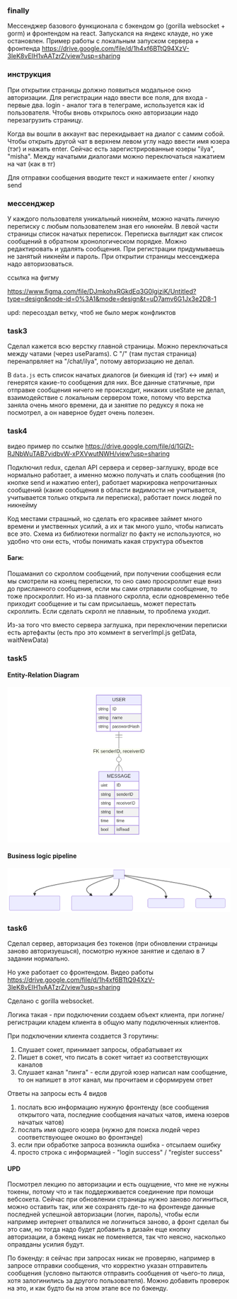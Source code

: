 ### finally
Мессенджер базового функционала с бэкендом go (gorilla websocket + gorm) и фронтендом на react.
Запускался на яндекс клауде, но уже остановлен.
Пример работы с локальным запуском сервера + фронтенда https://drive.google.com/file/d/1h4xf6BTtQ94XzV-3leK8vEIH1vAATzrZ/view?usp=sharing

### инструкция
При открытии страницы должно появиться модальное окно авторизации. Для регистрации надо ввести все поля, для входа - первые два. 
login - аналог тэга в телеграме, используется как id пользователя.
Чтобы вновь открылось окно авторизации надо перезагрузить страницу.

Когда вы вошли в аккаунт вас перекидывает на диалог с самим собой. Чтобы открыть другой чат в верхнем левом углу надо ввести имя юзера (тэг) и нажать enter. 
Сейчас есть зарегистрированные юзеры "ilya", "misha". Между начатыми диалогами можно переключаться нажатием на чат (как в тг)

Для отправки сообщения вводите текст и нажимаете enter / кнопку send

### мессенджер

У каждого пользователя уникальный никнейм, можно начать личную переписку с любым пользователем зная его никнейм. В левой части страницы список начатых переписок. Переписка выглядит как список сообщений в обратном хронологическом порядке. Можно редактировать и удалять сообщения. При регистрации придумываешь не занятый никнейм и пароль. При открытии страницы мессенджера надо авторизоваться. 


ссылка на фигму

https://www.figma.com/file/DJmkohxRGkdEq3G0lgiziK/Untitled?type=design&node-id=0%3A1&mode=design&t=uD7amv6G1Jx3e2D8-1

upd: пересоздал ветку, чтоб не было мерж конфликтов

### task3

Сделал кажется всю верстку главной страницы.
Можно переключаться между чатами (через useParams).
С "/" (там пустая страница) перенапрвляет на "/chat/ilya", потому авторизацию не делал.

В `data.js` есть список начатых диалогов (и биекция id (тэг) <-> имя) и генерятся какие-то сообщения для них.
Все данные статичные, при отправке сообщения ничего не происходит, никаких useState не делал, 
взаимодействие с локальным сервером тоже, 
потому что верстка заняла очень много времени,
да и занятие по редуксу я пока не посмотрел, а он наверное будет очень полезен.

### task4
видео пример по ссылке https://drive.google.com/file/d/1GlZt-RJNbWuTAB7vidbvW-xPXVwutNWH/view?usp=sharing

Подключил redux, сделал API сервера и сервер-заглушку, вроде все нормально работает, 
а именно можно получать и слать сообщения (по кнопке send и нажатию enter), работает маркировка непрочитанных сообщений 
(какие сообщения в области видимости не учитывается, учитывается только открыта ли переписка), работает поиск людей по никнейму

Код местами страшный, но сделать его красивее займет много времени и умственных усилий, а их и так много ушло, чтобы написать все это.
Схема из библиотеки normalizr по факту не используются, но удобно что они есть, чтобы понимать какая структура объектов 

#### Баги:
Пошаманил со скроллом сообщений, при получении сообщения если мы смотрели на конец переписки, 
то оно само проскроллит еще вниз до присланного сообщения, если мы сами отрпавили сообщение, то тоже проскроллит.
Но из-за плавного скролла, если одновременно тебе приходит сообщение и ты сам присылаешь, может перестать скроллить. 
Если сделать скролл не плавным, то проблема уходит.

Из-за того что вместо сервера заглушка, при переключении переписки есть артефакты 
(есть про это коммент в serverImpl.js getData, waitNewData)

### task5

#### Entity-Relation Diagram
![Entity-Relation Diagram](docs/ER_diagram.png)
#### Business logic pipeline
![Concept](docs/flow_chart.svg)


### task6
Сделал сервер, авторизация без токенов (при обновлении страницы заново авторизуешься),
посмотрю нужное занятие и сделаю в 7 задании нормально.

Но уже работает со фронтендом.
Видео работы https://drive.google.com/file/d/1h4xf6BTtQ94XzV-3leK8vEIH1vAATzrZ/view?usp=sharing

Сделано с gorilla websocket.

Логика такая - при подключении создаем объект клиента, при логине/регистрации кладем клиента в общую мапу подключенных клиентов.

При подключении клиента создается 3 горутины:
1) Слушает сокет, принимает запросы, обрабатывает их
2) Пишет в сокет, что писать в сокет читает из соответствующих каналов
3) Слушает канал "пинга" - если другой юзер написал нам сообщение, то он напишет в этот канал, мы прочитаем и сформируем ответ

Ответы на запросы есть 4 видов
1) послать всю информацию нужную фронтенду (все сообщения открытого чата, последние сообщения начатых чатов, имена юзеров начатых чатов)
2) послать имя одного юзера (нужно для поиска людей через соответствующее окошко во фронтэнде)
3) если при обработке запроса возникла ошибка - отсылаем ошибку
4) просто строка с информацией - "login success" / "register success"

#### UPD
Посмотрел лекцию по авторизации и есть ощущение, что мне не нужны токены, 
потому что и так поддерживается соединение при помощи вебсокета.
Сейчас при обновлении страницы нужно заново логиниться, можно оставить так, 
или же сохранять где-то на фронтенде данные последней успешной авторизации (логин, пароль), 
чтобы если например интернет отвалился не логиниться заново, а фронт сделал бы это сам, 
но тогда надо будет добавить в дизайн еще кнопку авторизации, а бэкенд никак не поменяется, 
так что неясно, насколько оправданы усилия будут.

По бэкенду: я сейчас при запросах никак не проверяю, например в запросе отправки сообщения,
что корректно указан отправитель сообщения 
(условно пытаются отправить сообщения от чьего-то лица, хотя залогинились за другого пользователя).
Можно добавить проверок на это, и как будто бы на этом этапе все по бэкенду.
